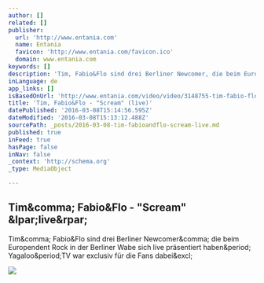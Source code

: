 ```yaml
---
author: []
related: []
publisher:
  url: 'http://www.entania.com'
  name: Entania
  favicon: 'http://www.entania.com/favicon.ico'
  domain: www.entania.com
keywords: []
description: 'Tim, Fabio&Flo sind drei Berliner Newcomer, die beim Europendent Rock in der Berliner Wabe sich live präsentiert haben. Yagaloo.TV war exclusiv für die Fans dabei!'
inLanguage: de
app_links: []
isBasedOnUrl: 'http://www.entania.com/video/video/3148755-tim-fabio-flo-scream-live/'
title: 'Tim, Fabio&Flo - "Scream" (live)'
datePublished: '2016-03-08T15:14:56.595Z'
dateModified: '2016-03-08T15:13:12.488Z'
sourcePath: _posts/2016-03-08-tim-fabioandflo-scream-live.md
published: true
inFeed: true
hasPage: false
inNav: false
_context: 'http://schema.org'
_type: MediaObject

---
```

<article style=""><h1>Tim&amp;comma; Fabio&amp;Flo - "Scream" &amp;lpar;live&amp;rpar;</h1><p>Tim&amp;comma; Fabio&amp;Flo sind drei Berliner Newcomer&amp;comma; die beim Europendent Rock in der Berliner Wabe sich live präsentiert haben&amp;period; Yagaloo&amp;period;TV war exclusiv für die Fans dabei&amp;excl;</p><img src="http://player.snacktv.de/files/videos/downloaded-thumbnail-70770723123835627361280x720-56dd307b327f0-700x394.jpg" /></article>